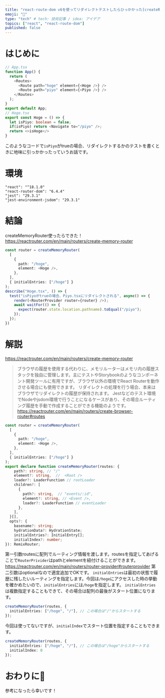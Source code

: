 ```yaml
---
title: "react-route-dom v6を使ってリダイレクトテストしたらひっかかった[createReactRouter使ってみよう]"
emoji: "🐥"
type: "tech" # tech: 技術記事 / idea: アイデア
topics: ["react", "react-route-dom"]
published: false
---
```

# はじめに
```ts
// App.tsx
function App() {
  return (
    <Routes>
      <Route path="hoge" element={<Hoge />} />
      <Route path="piyo" element={<Piyo />} />
    </Routes>
  );
}
export default App;
// Hoge.tsx
export const Hoge = () => {
  let isPiyo: boolean = false;
  if(isPiyo) return <Navigate to="/piyo" />;
  return <>isHoge</>
}
```
このようなコードで```isPiyo```がtrueの場合、リダイレクトするかのテストを書くときに地味に引っかかったっていうお話です。
# 環境
```
"react": "^18.1.0"
"react-router-dom": "6.4.4"
"jest": "29.3.1"
"jest-environment-jsdom": "29.3.1"
```
# 結論
createMemoryRouter使ったらできた！
https://reactrouter.com/en/main/routers/create-memory-router
```ts
const router = createMemoryRouter(
  [
    {
      path: "/hoge",
      element: <Hoge />,
    },
  ],
  { initialEntries: ["/hoge"] }
);
describe("Hoge.tsx", () => {
  test("isPiyoがtrueの場合、Piyo.tsxにリダイレクトされる", async() => {
    render(<RouterProvider router={router} />);
    await waitFor(() => {
      expect(router.state.location.pathname).toEqual("/piyo");
    });
  });
})
```
# 解説
https://reactrouter.com/en/main/routers/create-memory-router
> ブラウザの履歴を使用する代わりに、メモリルーターはメモリ内の履歴スタックを独自に管理します。主にテストやStorybookのようなコンポーネント開発ツールに有用ですが、ブラウザ以外の環境でReact Routerを動作させる場合にも使用できます。
リダイレクトの処理を行う場合、本来はブラウザでリダイレクトの履歴が保持されます。
Jestなどのテスト環境でNodeやjsdom環境で行うことになるケースがあり、その場合ルーティング履歴を手動で作成することができる機能のようです。
https://reactrouter.com/en/main/routers/create-browser-router#routes
```ts
const router = createMemoryRouter(
  [
    {
      path: "/hoge",
      element: <Hoge />,
    },
  ],
  { initialEntries: ["/hoge"] }
);
export declare function createMemoryRouter(routes: {
    path?: string, // "/"
    element?: string,  //  <Root />
    loader?: LoaderFunction // rootLoader
    children?: [
      {
        path?: string,  // "events/:id",
        element?: string, // <Event />,
        loader?: LoaderFunction // eventLoader
      },
    ],
  }[],
  opts?: {
    basename?: string;
    hydrationData?: HydrationState;
    initialEntries?: InitialEntry[];
    initialIndex?: number;
}): RemixRouter;
```
第一引数routesに配列でルーティング情報を渡します。routesを指定してあげることで```RouterPrivider```はpathとelementを紐付けることができます。
https://reactrouter.com/en/main/routers/router-provider#routerprovider
第二引数はoptionalなので適宜追加でOKです。
```initialEntries```は最初の状態で履歴に残したいルーティングを指定します。今回は```/hoge```にアクセスした時の挙動を確かめたいので、```initialEntries```には```/hoge```を指定します。
```initialEntries```は複数指定することもできて、その場合は配列の最後がスタート位置になります。
```ts
createMemoryRouter(routes, {
  initialEntries: ["/hoge", "/"], // この場合は"/"からスタートする
});
```
今回は使ってないですが、```initialIndex```でスタート位置を指定することもできます。
```ts
createMemoryRouter(routes, {
  initialEntries: ["/hoge", "/"], // この場合は"/hoge"からスタートする
  initialIndex: 0
});
```
# おわりに🐥
参考になったら幸いです！